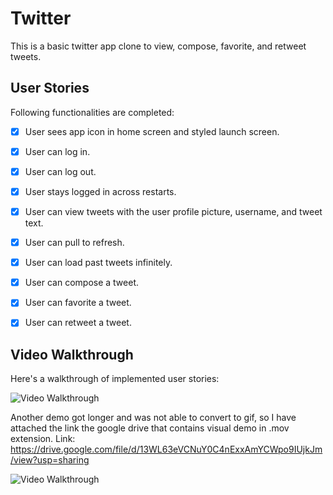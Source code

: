 # Twitter

This is a basic twitter app clone to view, compose, favorite, and retweet tweets.


## User Stories

Following functionalities are completed:
- [X] User sees app icon in home screen and styled launch screen.
- [X] User can log in.
- [X] User can log out.
- [X] User stays logged in across restarts.
- [X] User can view tweets with the user profile picture, username, and tweet text.
- [X] User can pull to refresh.
- [X] User can load past tweets infinitely.
- [X] User can compose a tweet.
- [X] User can favorite a tweet.
- [X] User can retweet a tweet.


## Video Walkthrough

Here's a walkthrough of implemented user stories:

<img src='https://github.com/bhusalc-bipin/Twitter_Client/blob/main/demo.gif' width='' alt='Video Walkthrough' />

Another demo got longer and was not able to convert to gif, so I have attached the link the google drive that contains visual demo in .mov extension.
Link: https://drive.google.com/file/d/13WL63eVCNuY0C4nExxAmYCWpo9IUjkJm/view?usp=sharing

<img src='http://i.imgur.com/link/to/your/gif/file.gif' title='Video Walkthrough' width='' alt='Video Walkthrough' />

